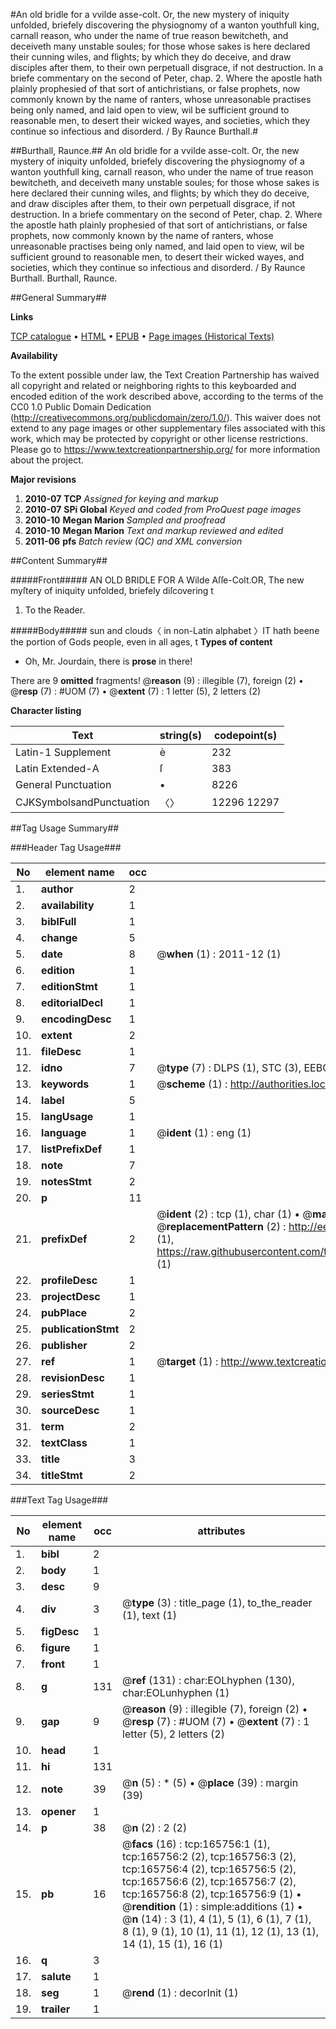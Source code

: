 #An old bridle for a vvilde asse-colt. Or, the new mystery of iniquity unfolded, briefely discovering the physiognomy of a wanton youthfull king, carnall reason, who under the name of true reason bewitcheth, and deceiveth many unstable soules; for those whose sakes is here declared their cunning wiles, and flights; by which they do deceive, and draw disciples after them, to their own perpetuall disgrace, if not destruction. In a briefe commentary on the second of Peter, chap. 2. Where the apostle hath plainly prophesied  of that sort of antichristians, or false prophets, now commonly known by the name of ranters, whose unreasonable practises being only named, and laid open to view, wil be sufficient ground to reasonable men, to desert their wicked wayes, and societies, which they continue so infectious and disorderd. / By Raunce Burthall.#

##Burthall, Raunce.##
An old bridle for a vvilde asse-colt. Or, the new mystery of iniquity unfolded, briefely discovering the physiognomy of a wanton youthfull king, carnall reason, who under the name of true reason bewitcheth, and deceiveth many unstable soules; for those whose sakes is here declared their cunning wiles, and flights; by which they do deceive, and draw disciples after them, to their own perpetuall disgrace, if not destruction. In a briefe commentary on the second of Peter, chap. 2. Where the apostle hath plainly prophesied  of that sort of antichristians, or false prophets, now commonly known by the name of ranters, whose unreasonable practises being only named, and laid open to view, wil be sufficient ground to reasonable men, to desert their wicked wayes, and societies, which they continue so infectious and disorderd. / By Raunce Burthall.
Burthall, Raunce.

##General Summary##

**Links**

[TCP catalogue](http://www.ota.ox.ac.uk/tcp/)  • 
[HTML](http://tei.it.ox.ac.uk/tcp/Texts-HTML/free/A78/A78016.html)  • 
[EPUB](http://tei.it.ox.ac.uk/tcp/Texts-EPUB/free/A78/A78016.epub) • 
[Page images (Historical Texts)](https://historicaltexts.jisc.ac.uk/eebo-99865675e)

**Availability**

To the extent possible under law, the Text Creation Partnership has waived all copyright and related or neighboring rights to this keyboarded and encoded edition of the work described above, according to the terms of the CC0 1.0 Public Domain Dedication (http://creativecommons.org/publicdomain/zero/1.0/). This waiver does not extend to any page images or other supplementary files associated with this work, which may be protected by copyright or other license restrictions. Please go to https://www.textcreationpartnership.org/ for more information about the project.

**Major revisions**

1. __2010-07__ __TCP__ *Assigned for keying and markup*
1. __2010-07__ __SPi Global__ *Keyed and coded from ProQuest page images*
1. __2010-10__ __Megan Marion__ *Sampled and proofread*
1. __2010-10__ __Megan Marion__ *Text and markup reviewed and edited*
1. __2011-06__ __pfs__ *Batch review (QC) and XML conversion*

##Content Summary##

#####Front#####
AN OLD BRIDLE FOR A Wilde Aſſe-Colt.OR, The new myſtery of iniquity unfolded, briefely diſcovering t
1. To the Reader.

#####Body#####
sun and clouds〈 in non-Latin alphabet 〉IT hath beene the portion of Gods people, even in all ages, t
**Types of content**

  * Oh, Mr. Jourdain, there is **prose** in there!

There are 9 **omitted** fragments! 
 @__reason__ (9) : illegible (7), foreign (2)  •  @__resp__ (7) : #UOM (7)  •  @__extent__ (7) : 1 letter (5), 2 letters (2)

**Character listing**


|Text|string(s)|codepoint(s)|
|---|---|---|
|Latin-1 Supplement|è|232|
|Latin Extended-A|ſ|383|
|General Punctuation|•|8226|
|CJKSymbolsandPunctuation|〈〉|12296 12297|

##Tag Usage Summary##

###Header Tag Usage###

|No|element name|occ|attributes|
|---|---|---|---|
|1.|__author__|2||
|2.|__availability__|1||
|3.|__biblFull__|1||
|4.|__change__|5||
|5.|__date__|8| @__when__ (1) : 2011-12 (1)|
|6.|__edition__|1||
|7.|__editionStmt__|1||
|8.|__editorialDecl__|1||
|9.|__encodingDesc__|1||
|10.|__extent__|2||
|11.|__fileDesc__|1||
|12.|__idno__|7| @__type__ (7) : DLPS (1), STC (3), EEBO-CITATION (1), PROQUEST (1), VID (1)|
|13.|__keywords__|1| @__scheme__ (1) : http://authorities.loc.gov/ (1)|
|14.|__label__|5||
|15.|__langUsage__|1||
|16.|__language__|1| @__ident__ (1) : eng (1)|
|17.|__listPrefixDef__|1||
|18.|__note__|7||
|19.|__notesStmt__|2||
|20.|__p__|11||
|21.|__prefixDef__|2| @__ident__ (2) : tcp (1), char (1)  •  @__matchPattern__ (2) : ([0-9\-]+):([0-9IVX]+) (1), (.+) (1)  •  @__replacementPattern__ (2) : http://eebo.chadwyck.com/downloadtiff?vid=$1&page=$2 (1), https://raw.githubusercontent.com/textcreationpartnership/Texts/master/tcpchars.xml#$1 (1)|
|22.|__profileDesc__|1||
|23.|__projectDesc__|1||
|24.|__pubPlace__|2||
|25.|__publicationStmt__|2||
|26.|__publisher__|2||
|27.|__ref__|1| @__target__ (1) : http://www.textcreationpartnership.org/docs/. (1)|
|28.|__revisionDesc__|1||
|29.|__seriesStmt__|1||
|30.|__sourceDesc__|1||
|31.|__term__|2||
|32.|__textClass__|1||
|33.|__title__|3||
|34.|__titleStmt__|2||


###Text Tag Usage###

|No|element name|occ|attributes|
|---|---|---|---|
|1.|__bibl__|2||
|2.|__body__|1||
|3.|__desc__|9||
|4.|__div__|3| @__type__ (3) : title_page (1), to_the_reader (1), text (1)|
|5.|__figDesc__|1||
|6.|__figure__|1||
|7.|__front__|1||
|8.|__g__|131| @__ref__ (131) : char:EOLhyphen (130), char:EOLunhyphen (1)|
|9.|__gap__|9| @__reason__ (9) : illegible (7), foreign (2)  •  @__resp__ (7) : #UOM (7)  •  @__extent__ (7) : 1 letter (5), 2 letters (2)|
|10.|__head__|1||
|11.|__hi__|131||
|12.|__note__|39| @__n__ (5) : * (5)  •  @__place__ (39) : margin (39)|
|13.|__opener__|1||
|14.|__p__|38| @__n__ (2) : 2 (2)|
|15.|__pb__|16| @__facs__ (16) : tcp:165756:1 (1), tcp:165756:2 (2), tcp:165756:3 (2), tcp:165756:4 (2), tcp:165756:5 (2), tcp:165756:6 (2), tcp:165756:7 (2), tcp:165756:8 (2), tcp:165756:9 (1)  •  @__rendition__ (1) : simple:additions (1)  •  @__n__ (14) : 3 (1), 4 (1), 5 (1), 6 (1), 7 (1), 8 (1), 9 (1), 10 (1), 11 (1), 12 (1), 13 (1), 14 (1), 15 (1), 16 (1)|
|16.|__q__|3||
|17.|__salute__|1||
|18.|__seg__|1| @__rend__ (1) : decorInit (1)|
|19.|__trailer__|1||
